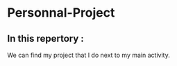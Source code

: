 # Personnal-Project

## In this repertory : 

We can find my project that I do next to my main activity. 
